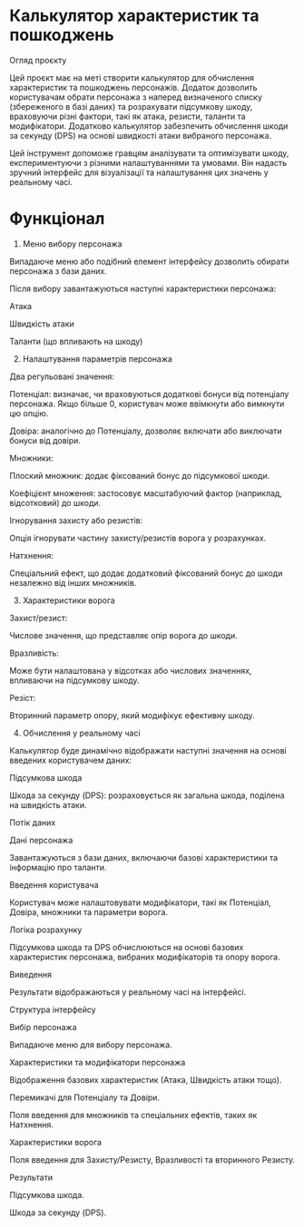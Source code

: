 # Калькулятор характеристик та пошкоджень

Огляд проєкту

Цей проєкт має на меті створити калькулятор для обчислення характеристик та пошкоджень персонажів. Додаток дозволить користувачам обрати персонажа з наперед визначеного списку (збереженого в базі даних) та розрахувати підсумкову шкоду, враховуючи різні фактори, такі як атака, резисти, таланти та модифікатори. Додатково калькулятор забезпечить обчислення шкоди за секунду (DPS) на основі швидкості атаки вибраного персонажа.

Цей інструмент допоможе гравцям аналізувати та оптимізувати шкоду, експериментуючи з різними налаштуваннями та умовами. Він надасть зручний інтерфейс для візуалізації та налаштування цих значень у реальному часі.

# Функціонал

1. Меню вибору персонажа

Випадаюче меню або подібний елемент інтерфейсу дозволить обирати персонажа з бази даних.

Після вибору завантажуються наступні характеристики персонажа:

Атака

Швидкість атаки

Таланти (що впливають на шкоду)

2. Налаштування параметрів персонажа

Два регульовані значення:

Потенціал: визначає, чи враховуються додаткові бонуси від потенціалу персонажа. Якщо більше 0, користувач може ввімкнути або вимкнути цю опцію.

Довіра: аналогічно до Потенціалу, дозволяє включати або виключати бонуси від довіри.

Множники:

Плоский множник: додає фіксований бонус до підсумкової шкоди.

Коефіцієнт множення: застосовує масштабуючий фактор (наприклад, відсотковий) до шкоди.

Ігнорування захисту або резистів:

Опція ігнорувати частину захисту/резистів ворога у розрахунках.

Натхнення:

Спеціальний ефект, що додає додатковий фіксований бонус до шкоди незалежно від інших множників.

3. Характеристики ворога

Захист/резист:

Числове значення, що представляє опір ворога до шкоди.

Вразливість:

Може бути налаштована у відсотках або числових значеннях, впливаючи на підсумкову шкоду.

Резіст:

Вторинний параметр опору, який модифікує ефективну шкоду.

4. Обчислення у реальному часі

Калькулятор буде динамічно відображати наступні значення на основі введених користувачем даних:

Підсумкова шкода

Шкода за секунду (DPS): розраховується як загальна шкода, поділена на швидкість атаки.

Потік даних

Дані персонажа

Завантажуються з бази даних, включаючи базові характеристики та інформацію про таланти.

Введення користувача

Користувач може налаштовувати модифікатори, такі як Потенціал, Довіра, множники та параметри ворога.

Логіка розрахунку

Підсумкова шкода та DPS обчислюються на основі базових характеристик персонажа, вибраних модифікаторів та опору ворога.

Виведення

Результати відображаються у реальному часі на інтерфейсі.

Структура інтерфейсу

Вибір персонажа

Випадаюче меню для вибору персонажа.

Характеристики та модифікатори персонажа

Відображення базових характеристик (Атака, Швидкість атаки тощо).

Перемикачі для Потенціалу та Довіри.

Поля введення для множників та спеціальних ефектів, таких як Натхнення.

Характеристики ворога

Поля введення для Захисту/Резисту, Вразливості та вторинного Резисту.

Результати

Підсумкова шкода.

Шкода за секунду (DPS).